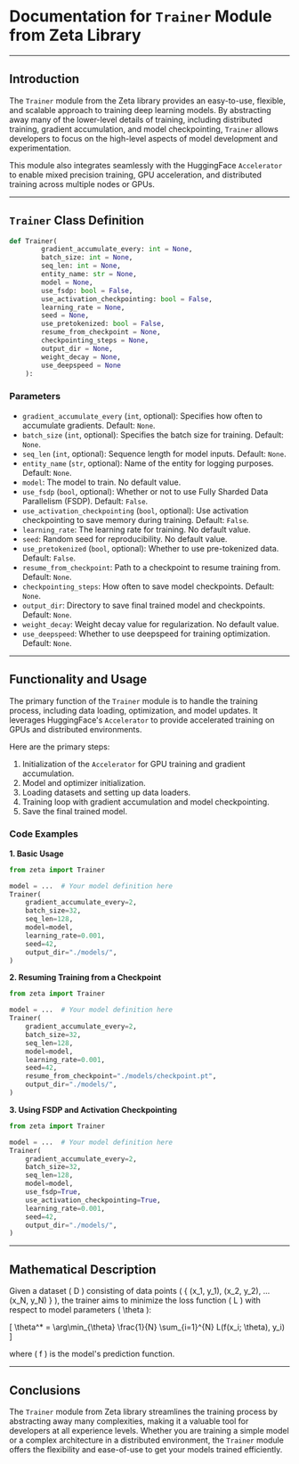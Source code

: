 # Documentation for `Trainer` Module from Zeta Library

---

## Introduction

The `Trainer` module from the Zeta library provides an easy-to-use, flexible, and scalable approach to training deep learning models. By abstracting away many of the lower-level details of training, including distributed training, gradient accumulation, and model checkpointing, `Trainer` allows developers to focus on the high-level aspects of model development and experimentation.

This module also integrates seamlessly with the HuggingFace `Accelerator` to enable mixed precision training, GPU acceleration, and distributed training across multiple nodes or GPUs.

---

## `Trainer` Class Definition

```python
def Trainer(
        gradient_accumulate_every: int = None, 
        batch_size: int = None, 
        seq_len: int = None,
        entity_name: str = None,
        model = None,
        use_fsdp: bool = False,
        use_activation_checkpointing: bool = False,
        learning_rate = None,
        seed = None,
        use_pretokenized: bool = False,
        resume_from_checkpoint = None,
        checkpointing_steps = None,
        output_dir = None,
        weight_decay = None,
        use_deepspeed = None
    ):
```

### Parameters

- `gradient_accumulate_every` (`int`, optional): Specifies how often to accumulate gradients. Default: `None`.
- `batch_size` (`int`, optional): Specifies the batch size for training. Default: `None`.
- `seq_len` (`int`, optional): Sequence length for model inputs. Default: `None`.
- `entity_name` (`str`, optional): Name of the entity for logging purposes. Default: `None`.
- `model`: The model to train. No default value.
- `use_fsdp` (`bool`, optional): Whether or not to use Fully Sharded Data Parallelism (FSDP). Default: `False`.
- `use_activation_checkpointing` (`bool`, optional): Use activation checkpointing to save memory during training. Default: `False`.
- `learning_rate`: The learning rate for training. No default value.
- `seed`: Random seed for reproducibility. No default value.
- `use_pretokenized` (`bool`, optional): Whether to use pre-tokenized data. Default: `False`.
- `resume_from_checkpoint`: Path to a checkpoint to resume training from. Default: `None`.
- `checkpointing_steps`: How often to save model checkpoints. Default: `None`.
- `output_dir`: Directory to save final trained model and checkpoints. Default: `None`.
- `weight_decay`: Weight decay value for regularization. No default value.
- `use_deepspeed`: Whether to use deepspeed for training optimization. Default: `None`.

---

## Functionality and Usage

The primary function of the `Trainer` module is to handle the training process, including data loading, optimization, and model updates. It leverages HuggingFace's `Accelerator` to provide accelerated training on GPUs and distributed environments.

Here are the primary steps:

1. Initialization of the `Accelerator` for GPU training and gradient accumulation.
2. Model and optimizer initialization.
3. Loading datasets and setting up data loaders.
4. Training loop with gradient accumulation and model checkpointing.
5. Save the final trained model.

### Code Examples

**1. Basic Usage**

```python
from zeta import Trainer

model = ...  # Your model definition here
Trainer(
    gradient_accumulate_every=2,
    batch_size=32,
    seq_len=128,
    model=model,
    learning_rate=0.001,
    seed=42,
    output_dir="./models/",
)
```

**2. Resuming Training from a Checkpoint**

```python
from zeta import Trainer

model = ...  # Your model definition here
Trainer(
    gradient_accumulate_every=2,
    batch_size=32,
    seq_len=128,
    model=model,
    learning_rate=0.001,
    seed=42,
    resume_from_checkpoint="./models/checkpoint.pt",
    output_dir="./models/",
)
```

**3. Using FSDP and Activation Checkpointing**

```python
from zeta import Trainer

model = ...  # Your model definition here
Trainer(
    gradient_accumulate_every=2,
    batch_size=32,
    seq_len=128,
    model=model,
    use_fsdp=True,
    use_activation_checkpointing=True,
    learning_rate=0.001,
    seed=42,
    output_dir="./models/",
)
```

---

## Mathematical Description

Given a dataset \( D \) consisting of data points \( \{ (x_1, y_1), (x_2, y_2), ... (x_N, y_N) \} \), the trainer aims to minimize the loss function \( L \) with respect to model parameters \( \theta \):

\[ \theta^* = \arg\min_{\theta} \frac{1}{N} \sum_{i=1}^{N} L(f(x_i; \theta), y_i) \]



where \( f \) is the model's prediction function.

---

## Conclusions

The `Trainer` module from Zeta library streamlines the training process by abstracting away many complexities, making it a valuable tool for developers at all experience levels. Whether you are training a simple model or a complex architecture in a distributed environment, the `Trainer` module offers the flexibility and ease-of-use to get your models trained efficiently.